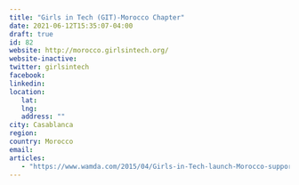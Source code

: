 ```yaml
---
title: "Girls in Tech (GIT)-Morocco Chapter"
date: 2021-06-12T15:35:07-04:00
draft: true
id: 82
website: http://morocco.girlsintech.org/
website-inactive: 
twitter: girlsintech
facebook: 
linkedin: 
location: 
   lat: 
   lng: 
   address: ""
city: Casablanca
region: 
country: Morocco
email: 
articles:
   - "https://www.wamda.com/2015/04/Girls-in-Tech-launch-Morocco-support-women-entrepreneurs"
---
```


